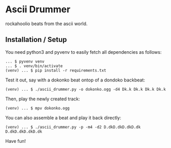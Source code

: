 Ascii Drummer
=============

rockahoolio beats from the ascii world.

Installation / Setup
--------------------

You need python3 and pyvenv to easily fetch all dependencies as follows:

```
... $ pyvenv venv
... $ . venv/bin/activate
(venv) ... $ pip install -r requirements.txt
```

Test it out, say with a dokonko beat ontop of a dondoko backbeat:

```
(venv) ... $ ./ascii_drummer.py -o dokonko.ogg -d4 Dk.k Dk.k Dk.k Dk.k
```

Then, play the newly created track:

```
(venv) ... $ mpv dokonko.ogg
```

You can also assemble a beat and play it back directly:

```
(venv) ... $ ./ascii_drummer.py -p -m4 -d2 D.dkD.dkD.dkD.dk D.dkD.dkD.dkD.dk
```

Have fun!
